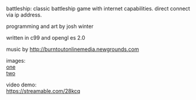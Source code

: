 battleship: classic battleship game with internet capabilities. direct connect via ip address.

programming and art by josh winter

written in c99 and opengl es 2.0

music by http://burntoutonlinemedia.newgrounds.com

images:  
[one](http://i.imgur.com/8aEodwA.png)  
[two](http://i.imgur.com/NJouY68.png)  

video demo:  
https://streamable.com/28kcq
